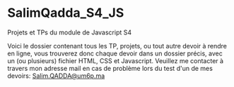 # SalimQadda_S4_JS
 Projets et TPs du module de Javascript S4

Voici le dossier contenant tous les TP, projets, ou tout autre devoir à rendre en ligne, vous trouverez donc chaque devoir dans un dossier précis, avec un (ou plusieurs) fichier HTML, CSS et Javascript.
Veuillez me contacter à travers mon adresse mail en cas de problème lors du test d'un de mes devoirs: Salim.QADDA@um6p.ma
